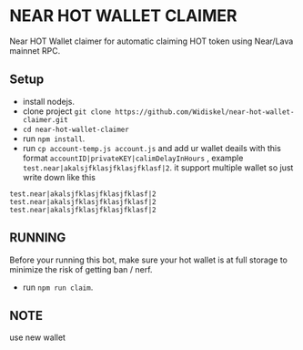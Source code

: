 # NEAR HOT WALLET CLAIMER

Near HOT Wallet claimer for automatic claiming HOT token using Near/Lava mainnet RPC.

## Setup
- install nodejs.
- clone project ```git clone https://github.com/Widiskel/near-hot-wallet-claimer.git```
- ```cd near-hot-wallet-claimer```
- run ```npm install```.
- run ```cp account-temp.js account.js``` and add ur wallet deails with this format ```accountID|privateKEY|calimDelayInHours``` , example ```test.near|akalsjfklasjfklasjfklasf|2```. it support multiple wallet
so just write down like this
```
test.near|akalsjfklasjfklasjfklasf|2
test.near|akalsjfklasjfklasjfklasf|2
test.near|akalsjfklasjfklasjfklasf|2
```

## RUNNING
Before your running this bot, make sure your hot wallet is at full storage to minimize the risk of getting ban / nerf.
- run ```npm run claim```.

## NOTE
use new wallet 



